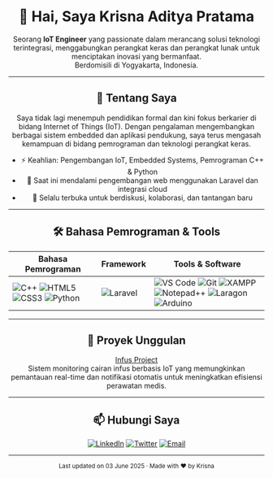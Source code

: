 <div align="center">

# 👋 Hai, Saya Krisna Aditya Pratama

<p>
  Seorang <strong>IoT Engineer</strong> yang passionate dalam merancang solusi teknologi terintegrasi, menggabungkan perangkat keras dan perangkat lunak untuk menciptakan inovasi yang bermanfaat.<br/>
  Berdomisili di Yogyakarta, Indonesia.
</p>

---

## 🎯 Tentang Saya

Saya tidak lagi menempuh pendidikan formal dan kini fokus berkarier di bidang Internet of Things (IoT). Dengan pengalaman mengembangkan berbagai sistem embedded dan aplikasi pendukung, saya terus mengasah kemampuan di bidang pemrograman dan teknologi perangkat keras.

- ⚡ Keahlian: Pengembangan IoT, Embedded Systems, Pemrograman C++ & Python
- 🌱 Saat ini mendalami pengembangan web menggunakan Laravel dan integrasi cloud
- 💬 Selalu terbuka untuk berdiskusi, kolaborasi, dan tantangan baru

---

## 🛠️ Bahasa Pemrograman & Tools

| Bahasa Pemrograman                         | Framework                 | Tools & Software                                      |
|-------------------------------------------|---------------------------|------------------------------------------------------|
| ![C++](https://img.shields.io/badge/C++-00599C?style=for-the-badge&logo=c%2B%2B&logoColor=white) ![HTML5](https://img.shields.io/badge/HTML5-E34F26?style=for-the-badge&logo=html5&logoColor=white) ![CSS3](https://img.shields.io/badge/CSS3-1572B6?style=for-the-badge&logo=css3&logoColor=white) ![Python](https://img.shields.io/badge/Python-3776AB?style=for-the-badge&logo=python&logoColor=white) | ![Laravel](https://img.shields.io/badge/Laravel-FF2D20?style=for-the-badge&logo=laravel&logoColor=white) | ![VS Code](https://img.shields.io/badge/VS_Code-007ACC?style=for-the-badge&logo=visual-studio-code&logoColor=white) ![Git](https://img.shields.io/badge/Git-F05032?style=for-the-badge&logo=git&logoColor=white) ![XAMPP](https://img.shields.io/badge/XAMPP-FB7A24?style=for-the-badge&logo=xampp&logoColor=white) ![Notepad++](https://img.shields.io/badge/Notepad++-90E59A?style=for-the-badge&logo=notepad%2B%2B&logoColor=black) ![Laragon](https://img.shields.io/badge/Laragon-0E83CD?style=for-the-badge&logo=laragon&logoColor=white) ![Arduino](https://img.shields.io/badge/Arduino-00979D?style=for-the-badge&logo=arduino&logoColor=white) |

---

## 🚀 Proyek Unggulan

[Infus Project](https://github.com/Krisnaadityapratama/Infus_project)  
Sistem monitoring cairan infus berbasis IoT yang memungkinkan pemantauan real-time dan notifikasi otomatis untuk meningkatkan efisiensi perawatan medis.

---

## 📫 Hubungi Saya

<div align="center">
  <a href="https://linkedin.com/in/krisna-aditya-pratama-030b2b264" target="_blank"><img src="https://img.shields.io/badge/LinkedIn-0077B5?style=for-the-badge&logo=linkedin&logoColor=white" alt="LinkedIn"/></a>
  <a href="https://twitter.com/Bangkrisna18" target="_blank"><img src="https://img.shields.io/badge/Twitter-1DA1F2?style=for-the-badge&logo=twitter&logoColor=white" alt="Twitter"/></a>
  <a href="mailto:krisnaadityapratama@students.amikom.ac.id" target="_blank"><img src="https://img.shields.io/badge/Gmail-D14836?style=for-the-badge&logo=gmail&logoColor=white" alt="Email"/></a>
</div>

---

<div align="center">
  <sub>Last updated on 03 June 2025 · Made with ❤️ by Krisna</sub>
</div>
